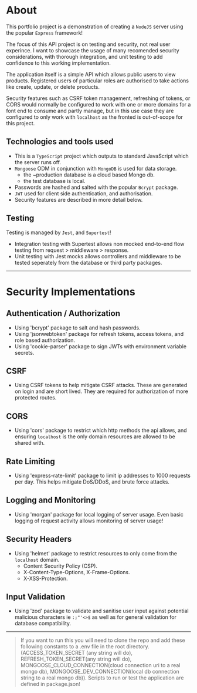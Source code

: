 # About

This portfolio project is a demonstration of creating a `NodeJS` server using the popular `Express` framework!

The focus of this API project is on testing and security, not real user experince. I want to showcase the usage of many recomended security considerations, with thorough integration, and unit testing to add confidence to this working implementation.

The application itself is a simple API which allows public users to view products. Registered users of particular roles are authorised to take actions like create, update, or delete products.

Security features such as CSRF token management, refreshing of tokens, or CORS would normally be configured to work with one or more domains for a font end to consume and partly manage, but in this use case they are configured to only work with `localhost` as the fronted is out-of-scope for this project.

## Technologies and tools used

- This is a `TypeScript` project which outputs to standard JavaScript which the server runs off.
- `Mongoose` ODM in conjunction with `MongoDB` is used for data storage.
  - the ~production database is a cloud based Mongo db.
  - the test database is local.
- Passwords are hashed and salted with the popular `Bcrypt` package.
- `JWT` used for client side authentication, and authorisation.
- Security features are described in more detail below.

## Testing

Testing is managed by `Jest`, and `Supertest`!

- Integration testing with Supertest allows non mocked end-to-end flow testing from request > middleware > response.
- Unit testing with Jest mocks allows controllers and middleware to be tested seperately from the database or third party packages.

---

# Security Implementations

## Authentication / Authorization

- Using 'bcrypt' package to salt and hash passwords.
- Using 'jsonwebtoken' package for refresh tokens, access tokens, and role based authorization.
- Using 'cookie-parser' package to sign JWTs with environment variable secrets.

## CSRF

- Using CSRF tokens to help mitigate CSRF attacks. These are generated on login and are short lived. They are required for authorization of more protected routes.

## CORS

- Using 'cors' package to restrict which http methods the api allows, and ensuring `localhost` is the only domain resources are allowed to be shared with.

## Rate Limiting

- Using 'express-rate-limit' package to limit ip addresses to 1000 requests per day. This helps mitigate DoS/DDoS, and brute force attacks.

## Logging and Monitoring

- Using 'morgan' package for local logging of server usage. Even basic logging of request activity allows monitoring of server usage!

## Security Headers

- Using 'helmet' package to restrict resources to only come from the `localhost` domain.
  - Content Security Policy (CSP).
  - X-Content-Type-Options, X-Frame-Options.
  - X-XSS-Protection.

## Input Validation

- Using 'zod' package to validate and sanitise user input against potential malicious characters ie `:;"'<>$` as well as for general validation for database compatibility.

---

> If you want to run this you will need to clone the repo and add these following constants to a .env file in the root directory. (ACCESS_TOKEN_SECRET (any string will do), REFRESH_TOKEN_SECRET(any string will do), MONGOOSE_CLOUD_CONNECTION(cloud connection uri to a real mongo db), MONGOOSE_DEV_CONNECTION(local db connection string to a real mongo db)). Scripts to run or test the application are defined in package.json!
